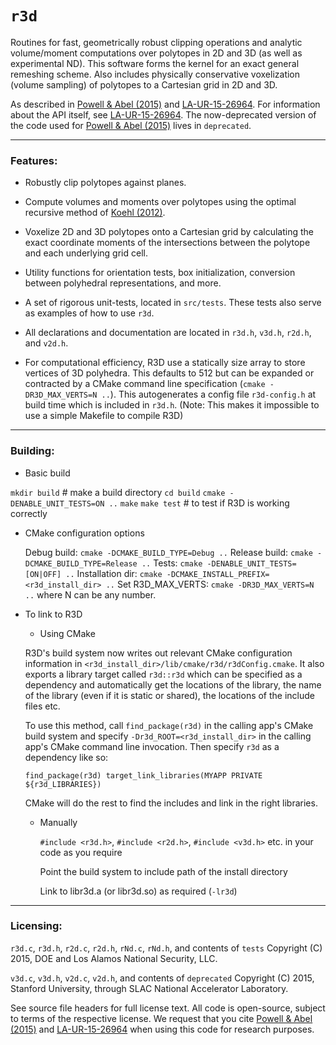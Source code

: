 # `r3d`

Routines for fast, geometrically robust clipping operations and analytic volume/moment computations 
over polytopes in 2D and 3D (as well as experimental ND). This software forms the kernel for an exact 
general remeshing scheme. Also includes physically conservative voxelization 
(volume sampling) of polytopes to a Cartesian grid in 2D and 3D.

As described in 
[Powell & Abel (2015)](http://www.sciencedirect.com/science/article/pii/S0021999115003563) and
[LA-UR-15-26964](la-ur-15-26964.pdf). For information about the API itself, see
[LA-UR-15-26964](la-ur-15-26964.pdf). The now-deprecated version of the code used for 
[Powell & Abel (2015)](http://www.sciencedirect.com/science/article/pii/S0021999115003563) 
lives in `deprecated`.

---

### Features:

- Robustly clip polytopes against planes.

- Compute volumes and moments over polytopes using the optimal recursive method of
[Koehl (2012)](https://www.computer.org/csdl/trans/tp/2012/11/ttp2012112158.pdf).

- Voxelize 2D and 3D polytopes onto a Cartesian grid by calculating the exact coordinate moments
  of the intersections between the polytope and each underlying grid cell.

- Utility functions for orientation tests, box initialization, conversion between polyhedral
  representations, and more.

- A set of rigorous unit-tests, located in `src/tests`.
These tests also serve as examples of how to use `r3d`. 

- All declarations and documentation are located in `r3d.h`, `v3d.h`, `r2d.h`, and `v2d.h`.

- For computational efficiency, R3D use a statically size array to
  store vertices of 3D polyhedra. This defaults to 512 but can be
  expanded or contracted by a CMake command line specification (`cmake
  -DR3D_MAX_VERTS=N ..`). This autogenerates a config file
  `r3d-config.h` at build time which is included in `r3d.h`. (Note: This makes it impossible to use a simple Makefile to compile R3D)


---

### Building:

-  Basic build

  `mkdir build`  # make a build directory
  `cd build`
  `cmake -DENABLE_UNIT_TESTS=ON ..`
  `make`
  `make test`    # to test if R3D is working correctly


-  CMake configuration options

   Debug build:       `cmake -DCMAKE_BUILD_TYPE=Debug ..`
   Release build:     `cmake -DCMAKE_BUILD_TYPE=Release ..`
   Tests:             `cmake -DENABLE_UNIT_TESTS=[ON|OFF] ..`
   Installation dir:  `cmake -DCMAKE_INSTALL_PREFIX=<r3d_install_dir> ..`
   Set R3D_MAX_VERTS: `cmake -DR3D_MAX_VERTS=N ..` where N can be any number. 

- To link to R3D

  - Using CMake
  
  R3D's build system now writes out relevant CMake configuration
  information in `<r3d_install_dir>/lib/cmake/r3d/r3dConfig.cmake`. It
  also exports a library target called `r3d::r3d` which can be
  specified as a dependency and automatically get the locations of the
  library, the name of the library (even if it is static or shared),
  the locations of the include files etc.
  
  To use this method, call `find_package(r3d)` in the calling app's
  CMake build system and specify `-Dr3d_ROOT=<r3d_install_dir>` in the
  calling app's CMake command line invocation. Then specify `r3d` as a
  dependency like so:
  
  `find_package(r3d)
  target_link_libraries(MYAPP PRIVATE ${r3d_LIBRARIES})`
  
  
  CMake will do the rest to find the includes and link in the right libraries.
  
  
  - Manually

	`#include <r3d.h>`, `#include <r2d.h>`, `#include <v3d.h>` etc. in your code as you require
	
	Point the build system to include path of the install directory
	
	Link to libr3d.a (or libr3d.so) as required (`-lr3d`)


---

### Licensing: 

`r3d.c`, `r3d.h`, `r2d.c`, `r2d.h`, `rNd.c`, `rNd.h`, and contents of `tests` 
Copyright (C) 2015, DOE and Los Alamos National Security, LLC.

`v3d.c`, `v3d.h`, `v2d.c`, `v2d.h`, and contents of `deprecated` Copyright (C) 2015, Stanford University, 
through SLAC National Accelerator Laboratory.

See source file headers for full license text. All code is open-source, subject to terms of the
respective license. We request that you cite 
[Powell & Abel (2015)](http://www.sciencedirect.com/science/article/pii/S0021999115003563) and
[LA-UR-15-26964](la-ur-15-26964.pdf) when using this code for research purposes.


